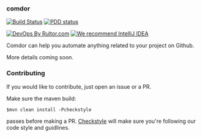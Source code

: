 ### comdor

[![Build Status](https://travis-ci.org/amihaiemil/comdor.svg?branch=master)](https://travis-ci.org/amihaiemil/comdor)
[![PDD status](http://www.0pdd.com/svg?name=opencharles/charles-rest)](http://www.0pdd.com/p?name=amihaiemil/comdor)

[![DevOps By Rultor.com](http://www.rultor.com/b/amihaiemil/comdor)](http://www.rultor.com/p/amihaiemil/comdor)
[![We recommend IntelliJ IDEA](http://amihaiemil.github.io/images/intellij-idea-recommend.svg)](https://www.jetbrains.com/idea/)

Comdor can help you automate anything related to your project on Github.

More details coming soon.

### Contributing 

If you would like to contribute, just open an issue or a PR.

Make sure the maven build:

``$mvn clean install -Pcheckstyle``

passes before making a PR. [Checkstyle](http://checkstyle.sourceforge.net/) will make sure
you're following our code style and guidlines.
